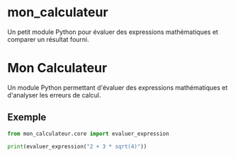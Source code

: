 # mon_calculateur

Un petit module Python pour évaluer des expressions mathématiques et comparer un résultat fourni.

# Mon Calculateur

Un module Python permettant d'évaluer des expressions mathématiques et d'analyser les erreurs de calcul.

## Exemple

```python
from mon_calculateur.core import evaluer_expression

print(evaluer_expression("2 + 3 * sqrt(4)"))
